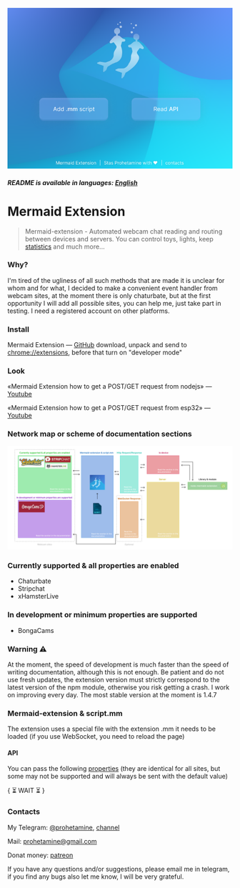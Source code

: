 ![logo](https://github.com/prohetamine/mermaid-extension/blob/main/media/logo.png)

##### README is available in languages: [English](https://github.com/prohetamine/habr-freelance/blob/main/english.md)

# Mermaid Extension

> Mermaid-extension - Automated webcam chat reading and routing between devices and servers. You can control toys, lights, keep [statistics](https://github.com/prohetamine/webcam-token-stat-stream) and much more...

### Why?

I'm tired of the ugliness of all such methods that are made it is unclear for whom and for what, I decided to make a convenient event handler from webcam sites, at the moment there is only chaturbate, but at the first opportunity I will add all possible sites, you can help me, just take part in testing. I need a registered account on other platforms.

### Install

Mermaid Extension — [GitHub](https://github.com/prohetamine/mermaid-extension/archive/refs/heads/main.zip) download, unpack and send to [chrome://extensions](chrome://extensions), before that turn on "developer mode"

### Look

«Mermaid Extension how to get a POST/GET request from nodejs» — [Youtube](https://www.youtube.com/channel/UCFTKTphoCxkNU_88b-0Mq8g)

«Mermaid Extension how to get a POST/GET request from esp32» — [Youtube](https://www.youtube.com/channel/UCFTKTphoCxkNU_88b-0Mq8g)

### Network map or scheme of documentation sections

![documentation-map](https://github.com/prohetamine/mermaid-extension/blob/main/media/documentation-map.png)

### Currently supported & all properties are enabled

- Chaturbate
- Stripchat
- xHamsterLive

### In development or minimum properties are supported

- BongaCams

### Warning ⚠️

At the moment, the speed of development is much faster than the speed of writing documentation, although this is not enough. Be patient and do not use fresh updates, the extension version must strictly correspond to the latest version of the npm module, otherwise you risk getting a crash. I work on improving every day. The most stable version at the moment is 1.4.7

### Mermaid-extension & script.mm

The extension uses a special file with the extension .mm it needs to be loaded (if you use WebSocket, you need to reload the page)

#### API

You can pass the following [properties](https://github.com/prohetamine/mermaid-extension/blob/main/properties.md) (they are identical for all sites, but some may not be supported and will always be sent with the default value)


{ ⏳ WAIT ⏳ }

### Contacts

My Telegram: [@prohetamine](https://t.me/prohetamine), [channel](https://t.me/prohetamines)

Mail: prohetamine@gmail.com

Donat money: [patreon](https://www.patreon.com/prohetamine)

If you have any questions and/or suggestions, please email me in telegram, if you find any bugs also let me know, I will be very grateful.
